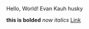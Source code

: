 Hello, World! Evan Kauh husky

**this is bolded**
*now italics*
[Link](https://www.youtube.com/watch?v=dQw4w9WgXcQ)
